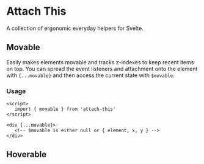 # Attach This

A collection of ergonomic everyday helpers for Svelte.

## Movable

Easily makes elements movable and tracks z-indexes to keep recent items on top. You can spread the event listeners and attachment onto the element with `{...movable}` and then access the current state with `$movable`.

### Usage

```svelte
<script>
   import { movable } from 'attach-this'
</script>

<div {...movable}>
   <!-- $movable is either null or { element, x, y } -->
</div>
```

## Hoverable
